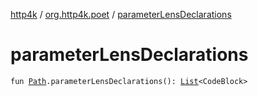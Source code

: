 [http4k](../index.md) / [org.http4k.poet](index.md) / [parameterLensDeclarations](./parameter-lens-declarations.md)

# parameterLensDeclarations

`fun `[`Path`](../org.http4k.openapi.v3/-path/index.md)`.parameterLensDeclarations(): `[`List`](https://kotlinlang.org/api/latest/jvm/stdlib/kotlin.collections/-list/index.html)`<CodeBlock>`
